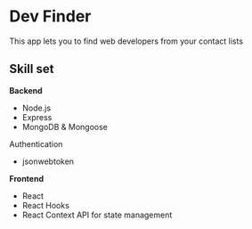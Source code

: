 # Dev Finder

This app lets you to find web developers from your contact lists

## Skill set

**Backend**

- Node.js
- Express
- MongoDB & Mongoose

Authentication

- jsonwebtoken

**Frontend**

- React
- React Hooks
- React Context API for state management
